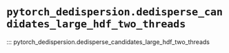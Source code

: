 # `pytorch_dedispersion.dedisperse_candidates_large_hdf_two_threads`

::: pytorch_dedispersion.dedisperse_candidates_large_hdf_two_threads

